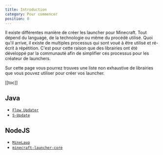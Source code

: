 ```yaml
---
title: Introduction
category: Pour commencer
position: 0
---
```


Il existe différentes manière de créer les launcher pour Minecraft. Tout dépend du language, de la technologie ou même du procédé utilisé. Quoi qu'il arrive, il existe de multiples processus qui sont voué à être utilisé et ré-écrit à répétition. C'est pour cette raison que des librairies ont été développé par la communauté afin de simplifier ces processus pour les créateur de launchers.

Sur cette page vous pourrez trouves une liste non exhaustive de librairies que vous pouvez utiliser pour créer vos launcher.

[[toc]]

## Java

* [`Flow Updater`](./flow-updater.md)
* [`S-Update`](./s-update.md)<Badge text="déprécié" type="error" vertical="middle" />

## NodeJS

* [`MineLaup`](./minelaup.md)<Badge text="WIP" type="warning" vertical="middle" />
* [`minecraft-launcher-core`](./minecraft-launcher-core.md)